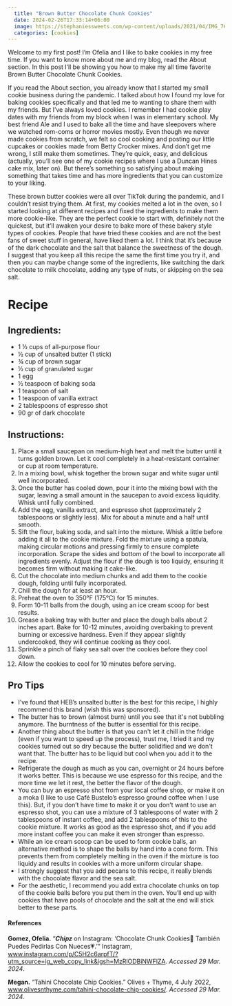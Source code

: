 ```yaml
---
  title: "Brown Butter Chocolate Chunk Cookies"
  date: 2024-02-26T17:33:14+06:00
  image: https://stephaniessweets.com/wp-content/uploads/2021/04/IMG_7613-1.jpg
  categories: [cookies]
---
```


Welcome to my first post! I’m Ofelia and I like to bake cookies in my free time. If you want to know more about me and my blog, read the About section. In this post I’ll be showing you how to make my all time favorite Brown Butter Chocolate Chunk Cookies.

If you read the About section, you already know that I started my small cookie business during the pandemic. I talked about how I found my love for baking cookies specifically and that led me to wanting to share them with my friends. But I’ve always loved cookies. I remember I had cookie play dates with my friends from my block when I was in elementary school. My best friend Ale and I used to bake all the time and have sleepovers where we watched rom-coms or horror movies mostly. Even though we never made cookies from scratch, we felt so cool cooking and posting our little cupcakes or cookies made from Betty Crocker mixes. And don’t get me wrong, I still make them sometimes. They’re quick, easy, and delicious (actually, you’ll see one of my cookie recipes where I use a Duncan Hines cake mix, later on). But there’s something so satisfying about making something that takes time and has more ingredients that you can customize to your liking.

These brown butter cookies were all over TikTok during the pandemic, and I couldn’t resist trying them. At first, my cookies melted a lot in the oven, so I started looking at different recipes and fixed the ingredients to make them more cookie-like. They are the perfect cookie to start with, definitely not the quickest, but it’ll awaken your desire to bake more of these bakery style types of cookies. People that have tried these cookies and are not the best fans of sweet stuff in general, have liked them a lot. I think that it’s because of the dark chocolate and the salt that balance the sweetness of the dough. I suggest that you keep all this recipe the same the first time you try it, and then you can maybe change some of the ingredients, like switching the dark chocolate to milk chocolate, adding any type of nuts, or skipping on the sea salt.

# Recipe

## Ingredients:

- 1 ½ cups of all-purpose flour
- ½ cup of unsalted butter (1 stick)
- ¾ cup of brown sugar
- ½ cup of granulated sugar
- 1 egg
- ½ teaspoon of baking soda
- 1 teaspoon of salt
- 1 teaspoon of vanilla extract
- 2 tablespoons of espresso shot
- 90 gr of dark chocolate

## Instructions:

1. Place a small saucepan on medium-high heat and melt the butter until it turns golden brown. Let it cool completely in a heat-resistant container or cup at room temperature.
2. In a mixing bowl, whisk together the brown sugar and white sugar until well incorporated.
3. Once the butter has cooled down, pour it into the mixing bowl with the sugar, leaving a small amount in the saucepan to avoid excess liquidity. Whisk until fully combined.
4. Add the egg, vanilla extract, and espresso shot (approximately 2 tablespoons or slightly less). Mix for about a minute and a half until smooth.
5. Sift the flour, baking soda, and salt into the mixture. Whisk a little before adding it all to the cookie mixture. Fold the mixture using a spatula, making circular motions and pressing firmly to ensure complete incorporation. Scrape the sides and bottom of the bowl to incorporate all ingredients evenly. Adjust the flour if the dough is too liquidy, ensuring it becomes firm without making it cake-like.
6. Cut the chocolate into medium chunks and add them to the cookie dough, folding until fully incorporated.
7. Chill the dough for at least an hour.
8. Preheat the oven to 350°F (175°C) for 15 minutes.
9. Form 10-11 balls from the dough, using an ice cream scoop for best results.
10. Grease a baking tray with butter and place the dough balls about 2 inches apart. Bake for 10-12 minutes, avoiding overbaking to prevent burning or excessive hardness. Even if they appear slightly undercooked, they will continue cooking as they cool.
11. Sprinkle a pinch of flaky sea salt over the cookies before they cool down.
12. Allow the cookies to cool for 10 minutes before serving.

## Pro Tips

- I’ve found that HEB’s unsalted butter is the best for this recipe, I highly recommend this brand (wish this was sponsored).
- The butter has to brown (almost burn) until you see that it's not bubbling anymore. The burntness of the butter is essential for this recipe.
- Another thing about the butter is that you can't let it chill in the fridge (even if you want to speed up the process), trust me, I tried it and my cookies turned out so dry because the butter solidified and we don't want that. The butter has to be liquid but cool when you add it to the recipe.
- Refrigerate the dough as much as you can, overnight or 24 hours before it works better. This is because we use espresso for this recipe, and the more time we let it rest, the better the flavor of the dough.
- You can buy an espresso shot from your local coffee shop, or make it on a moka (I like to use Café Bustelo’s espresso ground coffee when I use this). But, if you don’t have time to make it or you don’t want to use an espresso shot, you can use a mixture of 3 tablespoons of water with 2 tablespoons of instant coffee, and add 2 tablespoons of this to the cookie mixture. It works as good as the espresso shot, and if you add more instant coffee you can make it even stronger than espresso.
- While an ice cream scoop can be used to form cookie balls, an alternative method is to shape the balls by hand into a cone form. This prevents them from completely melting in the oven if the mixture is too liquidy and results in cookies with a more uniform circular shape.
- I strongly suggest that you add pecans to this recipe, it really blends with the chocolate flavor and the sea salt.
- For the aesthetic, I recommend you add extra chocolate chunks on top of the cookie balls before you put them in the oven. You’ll end up with cookies that have pools of chocolate and the salt at the end will stick better to these parts.


#### References
**Gomez, Ofelia.** “𝑪𝒉𝒊𝒑𝒛 on Instagram: ‘Chocolate Chunk Cookies🍪 También Puedes Pedirlas Con Nueces💗.’” Instagram, www.instagram.com/p/C5H2c6arpfT/?utm_source=ig_web_copy_link&igsh=MzRlODBiNWFlZA. *Accessed 29 Mar. 2024*.

**Megan.** “Tahini Chocolate Chip Cookies.” Olives + Thyme, 4 July 2022, www.olivesnthyme.com/tahini-chocolate-chip-cookies/. *Accessed 29 Mar. 2024*.